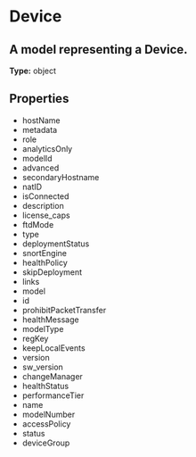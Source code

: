 # Device

## A model representing a Device.

**Type:** object

## Properties
* hostName
* metadata
* role
* analyticsOnly
* modelId
* advanced
* secondaryHostname
* natID
* isConnected
* description
* license_caps
* ftdMode
* type
* deploymentStatus
* snortEngine
* healthPolicy
* skipDeployment
* links
* model
* id
* prohibitPacketTransfer
* healthMessage
* modelType
* regKey
* keepLocalEvents
* version
* sw_version
* changeManager
* healthStatus
* performanceTier
* name
* modelNumber
* accessPolicy
* status
* deviceGroup
